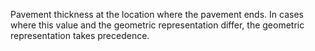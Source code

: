 Pavement thickness at the location where the pavement ends. In cases where this value and the geometric representation differ, the geometric representation takes precedence.
